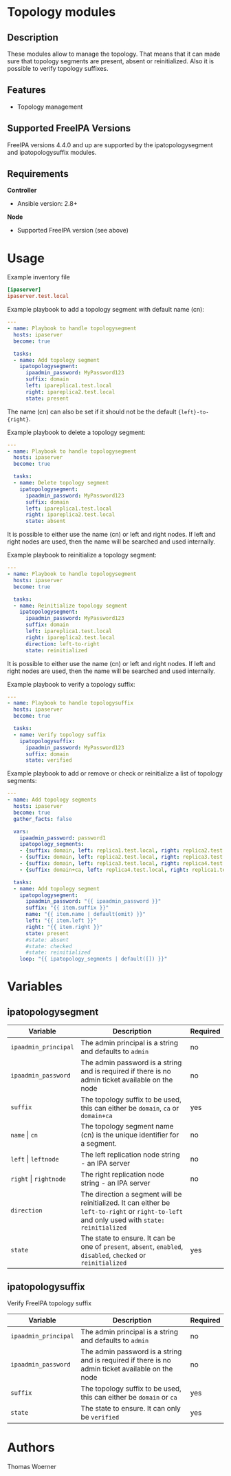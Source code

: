 Topology modules
================

Description
-----------

These modules allow to manage the topology. That means that it can made sure that topology segments are present, absent or reinitialized. Also it is possible to verify topology suffixes.


Features
--------
* Topology management


Supported FreeIPA Versions
--------------------------

FreeIPA versions 4.4.0 and up are supported by the ipatopologysegment and ipatopologysuffix modules.


Requirements
------------

**Controller**
* Ansible version: 2.8+

**Node**
* Supported FreeIPA version (see above)


Usage
=====

Example inventory file

```ini
[ipaserver]
ipaserver.test.local
```


Example playbook to add a topology segment with default name (cn):

```yaml
---
- name: Playbook to handle topologysegment
  hosts: ipaserver
  become: true

  tasks:
  - name: Add topology segment
    ipatopologysegment:
      ipaadmin_password: MyPassword123
      suffix: domain
      left: ipareplica1.test.local
      right: ipareplica2.test.local
      state: present
```
The name (cn) can also be set if it should not be the default `{left}-to-{right}`.


Example playbook to delete a topology segment:

```yaml
---
- name: Playbook to handle topologysegment
  hosts: ipaserver
  become: true

  tasks:
  - name: Delete topology segment
    ipatopologysegment:
      ipaadmin_password: MyPassword123
      suffix: domain
      left: ipareplica1.test.local
      right: ipareplica2.test.local
      state: absent
```
It is possible to either use the name (cn) or left and right nodes. If left and right nodes are used, then the name will be searched and used internally.


Example playbook to reinitialize a topology segment:

```yaml
---
- name: Playbook to handle topologysegment
  hosts: ipaserver
  become: true

  tasks:
  - name: Reinitialize topology segment
    ipatopologysegment:
      ipaadmin_password: MyPassword123
      suffix: domain
      left: ipareplica1.test.local
      right: ipareplica2.test.local
      direction: left-to-right
      state: reinitialized
```
It is possible to either use the name (cn) or left and right nodes. If left and right nodes are used, then the name will be searched and used internally.


Example playbook to verify a topology suffix:

```yaml
---
- name: Playbook to handle topologysuffix
  hosts: ipaserver
  become: true

  tasks:
  - name: Verify topology suffix
    ipatopologysuffix:
      ipaadmin_password: MyPassword123
      suffix: domain
      state: verified
```

Example playbook to add or remove or check or reinitialize a list of topology segments:

```yaml
---
- name: Add topology segments
  hosts: ipaserver
  become: true
  gather_facts: false

  vars:
    ipaadmin_password: password1
    ipatopology_segments:
    - {suffix: domain, left: replica1.test.local, right: replica2.test.local}
    - {suffix: domain, left: replica2.test.local, right: replica3.test.local}
    - {suffix: domain, left: replica3.test.local, right: replica4.test.local}
    - {suffix: domain+ca, left: replica4.test.local, right: replica1.test.local}

  tasks:
  - name: Add topology segment
    ipatopologysegment:
      ipaadmin_password: "{{ ipaadmin_password }}"
      suffix: "{{ item.suffix }}"
      name: "{{ item.name | default(omit) }}"
      left: "{{ item.left }}"
      right: "{{ item.right }}"
      state: present
      #state: absent
      #state: checked
      #state: reinitialized
    loop: "{{ ipatopology_segments | default([]) }}"
```


Variables
=========

ipatopologysegment
------------------

Variable | Description | Required
-------- | ----------- | --------
`ipaadmin_principal` | The admin principal is a string and defaults to `admin` | no
`ipaadmin_password` | The admin password is a string and is required if there is no admin ticket available on the node | no
`suffix` | The topology suffix to be used, this can either be `domain`, `ca` or `domain+ca` | yes
`name` \| `cn` | The topology segment name (cn) is the unique identifier for a segment. | no
`left` \| `leftnode` | The left replication node string - an IPA server | no
`right` \| `rightnode` | The right replication node string - an IPA server | no
`direction` | The direction a segment will be reinitialized. It can either be `left-to-right` or `right-to-left` and only used with `state: reinitialized` | 
`state` | The state to ensure. It can be one of `present`, `absent`, `enabled`, `disabled`, `checked` or `reinitialized` | yes


ipatopologysuffix
-----------------

Verify FreeIPA topology suffix

Variable | Description | Required
-------- | ----------- | --------
`ipaadmin_principal` | The admin principal is a string and defaults to `admin` | no
`ipaadmin_password` | The admin password is a string and is required if there is no admin ticket available on the node | no
`suffix` | The topology suffix to be used, this can either be `domain` or `ca` | yes
`state` | The state to ensure. It can only be `verified` | yes


Authors
=======

Thomas Woerner
